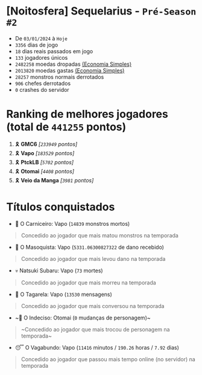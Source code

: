 # [Noitosfera] Sequelarius - `Pré-Season #2`
- De `03/01/2024` à `Hoje`
- `3356` dias de jogo
- `18` dias reais passados em jogo
- `133` jogadores únicos
- `2482258` moedas dropadas [(Economia Simples)](https://github.com/otomay/Economia-Simples)
- `2013820` moedas gastas [(Economia Simples)](https://github.com/otomay/Economia-Simples)
- `28257` monstros normais derrotados
- `906` chefes derrotados
- `0` crashes do servidor

# Ranking de melhores jogadores (total de `441255` pontos)
1. 🎗️ **GMC6** *[`233949` pontos]*
2. 🎗️ **Vapo** *[`183529` pontos]*
3. 🎗️ **PtckLB** *[`5702` pontos]*
4. 🎗️ **Otomai** *[`4408` pontos]*
5. 🎗️ **Veio da Manga** *[`3981` pontos]*

# Títulos conquistados
- 👹 O Carniceiro: Vapo (`14839` monstros mortos)
> Concedido ao jogador que mais matou monstros na temporada
- 🥵 O Masoquista: Vapo (`5331.06300827322` de dano recebido)
> Concedido ao jogador que mais levou dano na temporada
- 💀 Natsuki Subaru: Vapo (`73` mortes)
> Concedido ao jogador que mais morreu na temporada
- 🦜 O Tagarela: Vapo (`13530` mensagens)
> Concedido ao jogador que mais conversou na temporada
- ~🤔 O Indeciso: Otomai (`0` mudanças de personagem)~
> ~Concedido ao jogador que mais trocou de personagem na temporada~
- 😴 O Vagabundo: Vapo (`11416` minutos / `190.26` horas / `7.92` dias)
> Concedido ao jogador que passou mais tempo online (no servidor) na temporada
